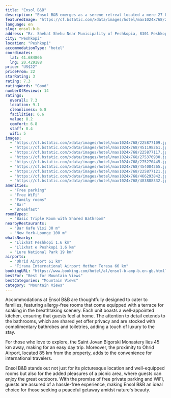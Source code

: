 ```yaml
---
title: "Ensol B&B"
description: "Ensol B&B emerges as a serene retreat located a mere 27 km away from the historic Monastery of Saint George the Victorious, providing guests with a unique blend of convenience and tranquility."
featuredImage: "https://cf.bstatic.com/xdata/images/hotel/max1024x768/225877109.jpg?k=28233c0c32a58faa65dac9a71e21a5acabea23dc572de182e702fc550ba358ca&o=&hp=1"
language: en
slug: ensol-b-b
address: "Rr. Shehat Shehu Near Municipality of Peshkopia, 8301 Peshkopi, Albania"
city: "Peshkopi"
location: "Peshkopi"
accommodationType: "hotel"
coordinates:
  lat: 41.684866
  lng: 20.429188
price: "US$22"
priceFrom: 22
starRating: 3
rating: 7.3
ratingWords: "Good"
numberOfReviews: 14
ratings:
  overall: 7.3
  location: 9.1
  cleanliness: 6.8
  facilities: 6.6
  value: 8.2
  comfort: 6.8
  staff: 8.4
  wifi: 5
images:
  - "https://cf.bstatic.com/xdata/images/hotel/max1024x768/225877109.jpg?k=28233c0c32a58faa65dac9a71e21a5acabea23dc572de182e702fc550ba358ca&o=&hp=1"
  - "https://cf.bstatic.com/xdata/images/hotel/max1024x768/451198261.jpg?k=7a052100c4c979dbba29125950ddb4b31b314e102cc7c5a1f4535db7a61fba15&o=&hp=1"
  - "https://cf.bstatic.com/xdata/images/hotel/max1024x768/225877117.jpg?k=fefcca975a21e9457be0547576678b0dedffa041a7ae96ee39b5276a45cdd150&o=&hp=1"
  - "https://cf.bstatic.com/xdata/images/hotel/max1024x768/275376930.jpg?k=7a87e7f810b7d9af92d347459aa4df95a2b9e70252a995a300ecf2e3eafe43ec&o=&hp=1"
  - "https://cf.bstatic.com/xdata/images/hotel/max1024x768/275270445.jpg?k=42132ded71977e1f20cdffc5779c9509601e899e6224068efc9f060c6d75a7ba&o=&hp=1"
  - "https://cf.bstatic.com/xdata/images/hotel/max1024x768/454004265.jpg?k=7659879dad36c5ac6e6edfcbcc051bed7a65f3aa3b81e3f2186d03fb6c61e541&o=&hp=1"
  - "https://cf.bstatic.com/xdata/images/hotel/max1024x768/225877121.jpg?k=312f67d56614253793f68659a46e8018d879f5b9eec6cf6d45f00d608084afdf&o=&hp=1"
  - "https://cf.bstatic.com/xdata/images/hotel/max1024x768/466293842.jpg?k=f19dc5b1e0b198549477c70a456481f46975dcbfbc8c004912a92ff6e3a0af89&o=&hp=1"
  - "https://cf.bstatic.com/xdata/images/hotel/max1024x768/483888332.jpg?k=ab07964095457c15955c463719af396a67c4a85457fd4bed32d87c14308829dc&o=&hp=1"
amenities:
  - "Free parking"
  - "Free WiFi"
  - "Family rooms"
  - "Bar"
  - "Breakfast"
roomTypes:
  - "Basic Triple Room with Shared Bathroom"
nearbyRestaurants:
  - "Bar Kafe Visi 30 m"
  - "New York-Lounge 100 m"
whatsNearby:
  - "Llixhat Peshkopi 1.6 km"
  - "Llixhat e Peshkopi 1.6 km"
  - "Lure National Park 19 km"
airports:
  - "Ohrid Airport 61 km"
  - "Tirana International Airport Mother Teresa 66 km"
bookingURL: "https://www.booking.com/hotel/al/ensol-b-amp-b.en-gb.html?aid=8035640"
bestFor: "Best for Mountain Views"
bestCategories: "Mountain Views"
category: "Mountain Views"
---
```


Accommodations at Ensol B&B are thoughtfully designed to cater to families, featuring allergy-free rooms that come equipped with a terrace for soaking in the breathtaking scenery. Each unit boasts a well-appointed kitchen, ensuring that guests feel at home. The attention to detail extends to the bathrooms, which are shared yet offer privacy and are stocked with complimentary bathrobes and toiletries, adding a touch of luxury to the stay.

For those who love to explore, the Saint Jovan Bigorski Monastery lies 45 km away, making for an easy day trip. Moreover, the proximity to Ohrid Airport, located 85 km from the property, adds to the convenience for international travelers.

Ensol B&B stands out not just for its picturesque location and well-equipped rooms but also for the added pleasures of a picnic area, where guests can enjoy the great outdoors. With the promise of free private parking and WiFi, guests are assured of a hassle-free experience, making Ensol B&B an ideal choice for those seeking a peaceful getaway amidst nature's beauty.